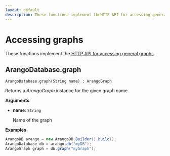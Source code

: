 ```yaml
---
layout: default
description: These functions implement theHTTP API for accessing general graphs
---
```

# Accessing graphs

These functions implement the
[HTTP API for accessing general graphs](../http/gharial.html).

## ArangoDatabase.graph

`ArangoDatabase.graph(String name) : ArangoGraph`

Returns a _ArangoGraph_ instance for the given graph name.

**Arguments**

- **name**: `String`

  Name of the graph

**Examples**

```Java
ArangoDB arango = new ArangoDB.Builder().build();
ArangoDatabase db = arango.db("myDB");
ArangoGraph graph = db.graph("myGraph");
```
